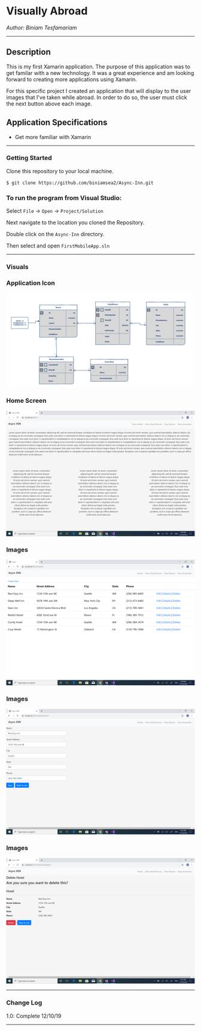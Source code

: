 # Visually Abroad


*Author: Biniam Tesfamariam*

----

## Description
This is my first Xamarin application. The purpose of this application was to get familar with a new technology. It was a great experience 
and am looking forward to creating more applications using Xamarin.

For this specific project I created an application that will display to the user images that I've taken while abroad. In order to do so, the user must click the next button above each image.


## Application Specifications

- Get more familiar with Xamarin  


---

### Getting Started
Clone this repository to your local machine.

```
$ git clone https://github.com/biniamsea2/Async-Inn.git
```

### To run the program from Visual Studio:
Select ```File``` -> ```Open``` -> ```Project/Solution```

Next navigate to the location you cloned the Repository.

Double click on the ```Async-Inn``` directory.

Then select and open ```FirstMobileApp.sln```

---

### Visuals

### Application Icon
![Image 1](https://github.com/biniamsea2/Async-Inn/blob/master/AsyncInn2.png)
### Home Screen
![Image 1](https://github.com/biniamsea2/Async-Inn/blob/master/AyncINN/Screenshot%20(57).png)
### Images
![Image 1](https://github.com/biniamsea2/Async-Inn/blob/master/AyncINN/Screenshot%20(58).png)
### Images
![Image 1](https://github.com/biniamsea2/Async-Inn/blob/master/AyncINN/Screenshot%20(62).png)
### Images
![Image 1](https://github.com/biniamsea2/Async-Inn/blob/master/AyncINN/Screenshot%20(61).png)

---

### Change Log
1.0: Complete 12/10/19  


------------------------------
